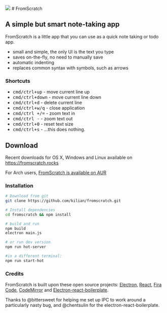<img src="https://fromscratch.rocks/assets/img/icon.png?">
# FromScratch

## A simple but smart note-taking app

FromScratch is a little app that you can use as a quick note taking or todo app.</p>

* small and simple, the only UI is the text you type
* saves on-the-fly, no need to manually save
* automatic indenting
* replaces common syntax with symbols, such as arrows

### Shortcuts

* <kbd>cmd/ctrl+up</kbd> - move current line up
* <kbd>cmd/ctrl+down</kbd> - move current line down
* <kbd>cmd/ctrl+d</kbd> - delete current line
* <kbd>cmd/ctrl+w/q</kbd> - close application
* <kbd>cmd/ctrl +/=</kbd> - zoom text in
* <kbd>cmd/ctrl -</kbd> - zoom text out
* <kbd>cmd/ctrl+0</kbd> - reset text size
* <kbd>cmd/ctrl+s</kbd> - ...this does nothing.

## Download
Recent downloads for OS X, Windows and Linux available on https://fromscratch.rocks

For Arch users, [FromScratch is available on AUR](https://aur.archlinux.org/packages/fromscratch-bin/)

### Installation
```sh
# Download from git
git clone https://github.com/kilian/fromscratch.git

# Install dependencies
cd fromscratch && npm install

# build and run
npm build
electron main.js

# or run dev version
npm run hot-server

#in a different terminal:
npm run start-hot
```
### Credits

FromScratch is built upon these open source projects:
	<a href="http://electron.atom.io">Electron</a>,
	<a href="https://facebook.github.io/react/">React</a>,
	<a href="https://github.com/tonsky/FiraCode">Fira Code</a>,
	<a href="http://codemirror.net/">CodeMirror</a> and
	<a href="https://github.com/chentsulin/electron-react-boilerplate">Electron-react-boilerplate</a>.

Thanks to @bittersweet for helping me set up IPC to work around a particularly nasty bug, and @chentsulin for the electron-react-boilerplate.
